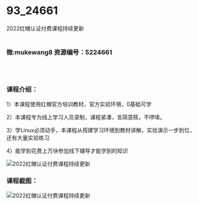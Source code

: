 # 93_24661
2022红帽认证付费课程持续更新
<br/></br>
<h3>微:mukewang8 资源编号：5224661</h3>
<br/></br>
<h3>课程介绍：</h3>
<p>1）本课程使用红帽官方培训教材，官方实验环境，0基础可学</p>
<p>2）本课程专为线上学习人员录制，课程紧凑，言简意赅，不啰嗦。</p>
<p>3）学Linux必须动手，本课程从搭建学习环境到教材讲解，实验演示一步到位，还有大量实验练习</p>
<p>4）能学到花费上万块参加线下辅导才能学到的知识</p>
<p><img src="https://www.ko996.com/wp-content/uploads/img/2022/06/1-41-300x168.png" alt="2022红帽认证付费课程持续更新"></p>
<div class="info-desc">
<h3>课程截图：</h3>
<p><img src="https://www.ko996.com/wp-content/uploads/img/2022/06/2-37.png" alt="2022红帽认证付费课程持续更新"></p>


			
</div>
